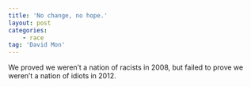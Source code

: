 ```yaml
---
title: 'No change, no hope.'
layout: post
categories:
    - race
tag: 'David Mon'
---
```


We proved we weren’t a nation of racists in 2008, but failed to prove we weren’t a nation of idiots in 2012.